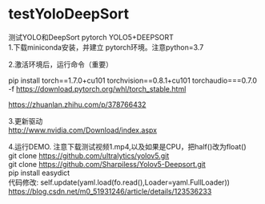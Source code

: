 # testYoloDeepSort
测试YOLO和DeepSort
pytorch YOLO5+DEEPSORT  
1.下载miniconda安装，并建立 pytorch环境。注意python=3.7  

2.激活环境后，运行命令（重要）  

pip install torch==1.7.0+cu101 torchvision==0.8.1+cu101 torchaudio===0.7.0 -f https://download.pytorch.org/whl/torch_stable.html  

https://zhuanlan.zhihu.com/p/378766432  

3.更新驱动  
http://www.nvidia.com/Download/index.aspx  

4.运行DEMO. 注意下载测试视频1.mp4,以及如果是CPU，把half()改为float()   
git clone  https://github.com/ultralytics/yolov5.git  
git clone https://github.com/Sharpiless/Yolov5-Deepsort.git  
pip install easydict  
代码修改:
self.update(yaml.load(fo.read(),Loader=yaml.FullLoader))  
https://blog.csdn.net/m0_51931246/article/details/123536233    

